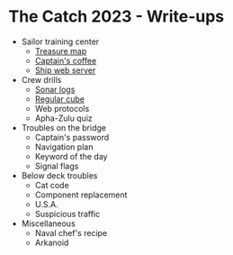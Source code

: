 The Catch 2023 - Write-ups
==========================

- Sailor training center
  - [Treasure map](treasure_map/writeup.md)
  - [Captain's coffee](captains_coffee/writeup.md)
  - [Ship web server](ship_web_server/writeup.md)
- Crew drills
  - [Sonar logs](sonar_logs/writeup.md)
  - [Regular cube](regular_cube/writeup.md)
  - Web protocols
  - Apha-Zulu quiz
- Troubles on the bridge
  - Captain's password
  - Navigation plan
  - Keyword of the day
  - Signal flags
- Below deck troubles
  - Cat code
  - Component replacement
  - U.S.A.
  - Suspicious traffic
- Miscellaneous
  - Naval chef's recipe
  - Arkanoid
